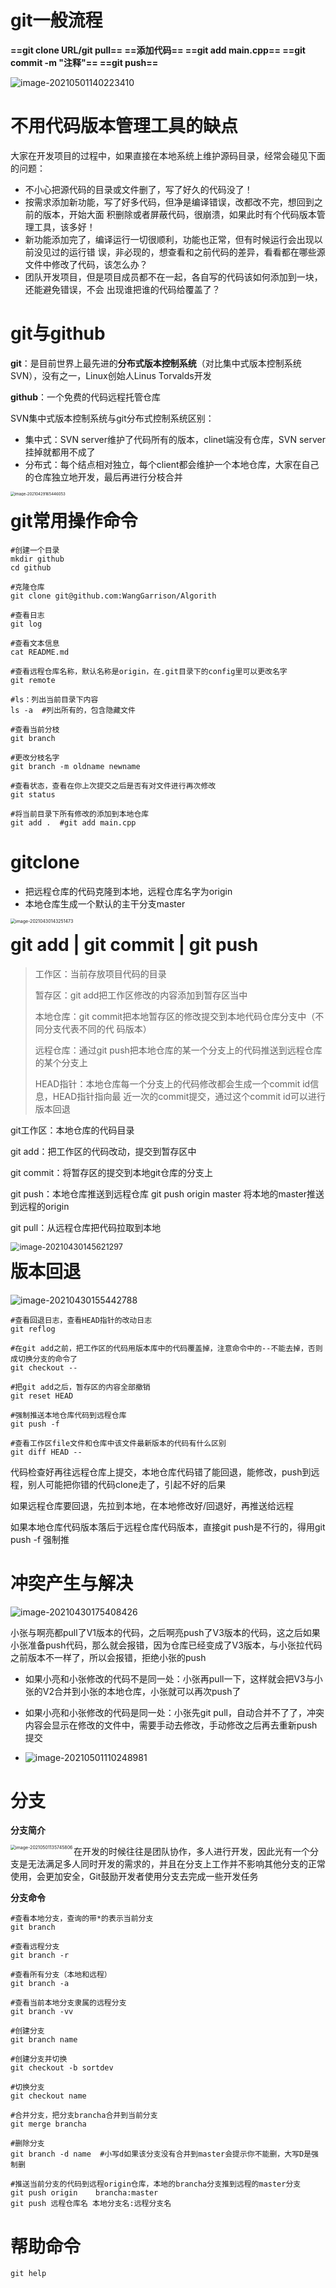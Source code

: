 # git一般流程

**==git clone URL/git pull==     ==添加代码==     ==git add main.cpp==     ==git commit -m "注释"==     ==git push==**

![image-20210501140223410](img/Github,%20Git.img/image-20210501140223410.png)

# 不用代码版本管理工具的缺点

大家在开发项目的过程中，如果直接在本地系统上维护源码目录，经常会碰见下面的问题：

- 不小心把源代码的目录或文件删了，写了好久的代码没了！
- 按需求添加新功能，写了好多代码，但净是编译错误，改都改不完，想回到之前的版本，开始大面
  积删除或者屏蔽代码，很崩溃，如果此时有个代码版本管理工具，该多好！
- 新功能添加完了，编译运行一切很顺利，功能也正常，但有时候运行会出现以前没见过的运行错
  误，非必现的，想查看和之前代码的差异，看看都在哪些源文件中修改了代码，该怎么办？
- 团队开发项目，但是项目成员都不在一起，各自写的代码该如何添加到一块，还能避免错误，不会
  出现谁把谁的代码给覆盖了？  

# git与github

**git**：是目前世界上最先进的**分布式版本控制系统**（对比集中式版本控制系统SVN），没有之一，Linux创始人Linus Torvalds开发

**github**：一个免费的代码远程托管仓库

SVN集中式版本控制系统与git分布式控制系统区别：

- 集中式：SVN server维护了代码所有的版本，clinet端没有仓库，SVN server挂掉就都用不成了
- 分布式：每个结点相对独立，每个client都会维护一个本地仓库，大家在自己的仓库独立地开发，最后再进行分枝合并

<img align='left' src="img/Github,%20Git.img/image-20210429165446053.png" alt="image-20210429165446053" style="zoom: 43%;" />

# git常用操作命令

```shell
#创建一个目录
mkdir github
cd github

#克隆仓库
git clone git@github.com:WangGarrison/Algorith

#查看日志
git log

#查看文本信息
cat README.md

#查看远程仓库名称，默认名称是origin，在.git目录下的config里可以更改名字
git remote

#ls：列出当前目录下内容
ls -a  #列出所有的，包含隐藏文件

#查看当前分枝
git branch

#更改分枝名字
git branch -m oldname newname 

#查看状态，查看在你上次提交之后是否有对文件进行再次修改
git status

#将当前目录下所有修改的添加到本地仓库
git add .  #git add main.cpp
```

# gitclone

- 把远程仓库的代码克隆到本地，远程仓库名字为origin
- 本地仓库生成一个默认的主干分支master

<img align='left' src="img/Github,%20Git.img/image-20210430143251473.png" alt="image-20210430143251473" style="zoom:50%;" />

# git add  |  git commit  |  git push

> 工作区：当前存放项目代码的目录  
>
> 暂存区：git add把工作区修改的内容添加到暂存区当中  
>
> 本地仓库：git commit把本地暂存区的修改提交到本地代码仓库分支中（不同分支代表不同的代
> 码版本）  
>
> 远程仓库：通过git push把本地仓库的某一个分支上的代码推送到远程仓库的某个分支上  
>
> HEAD指针：本地仓库每一个分支上的代码修改都会生成一个commit id信息，HEAD指针指向最
> 近一次的commit提交，通过这个commit id可以进行版本回退  

git工作区：本地仓库的代码目录

git add：把工作区的代码改动，提交到暂存区中

git commit：将暂存区的提交到本地git仓库的分支上

git push：本地仓库推送到远程仓库 git push origin master 将本地的master推送到远程的origin

git pull：从远程仓库把代码拉取到本地

<img align='left' src="img/Github,%20Git.img/image-20210430145621297.png" alt="image-20210430145621297" style="zoom:90%;" />

# 版本回退

![image-20210430155442788](img/Github,%20Git.img/image-20210430155442788.png)

```shell
#查看回退日志，查看HEAD指针的改动日志
git reflog

#在git add之前，把工作区的代码用版本库中的代码覆盖掉，注意命令中的--不能去掉，否则成切换分支的命令了
git checkout -- 

#把git add之后，暂存区的内容全部撤销
git reset HEAD

#强制推送本地仓库代码到远程仓库
git push -f 

#查看工作区file文件和仓库中该文件最新版本的代码有什么区别
git diff HEAD --
```

代码检查好再往远程仓库上提交，本地仓库代码错了能回退，能修改，push到远程，别人可能把你错的代码clone走了，引起不好的后果

如果远程仓库要回退，先拉到本地，在本地修改好/回退好，再推送给远程

如果本地仓库代码版本落后于远程仓库代码版本，直接git push是不行的，得用git push -f 强制推

# 冲突产生与解决

![image-20210430175408426](img/Github,%20Git.img/image-20210430175408426.png)

小张与啊亮都pull了V1版本的代码，之后啊亮push了V3版本的代码，这之后如果小张准备push代码，那么就会报错，因为仓库已经变成了V3版本，与小张拉代码之前版本不一样了，所以会报错，拒绝小张的push

- 如果小亮和小张修改的代码不是同一处：小张再pull一下，这样就会把V3与小张的V2合并到小张的本地仓库，小张就可以再次push了

- 如果小亮和小张修改的代码是同一处：小张先git pull，自动合并不了了，冲突内容会显示在修改的文件中，需要手动去修改，手动修改之后再去重新push提交
- ![image-20210501110248981](img/Github,%20Git.img/image-20210501110248981.png)

# 分支

**分支简介**

<img align='left' src="img/Github,%20Git.img/image-20210501135745806.png" alt="image-20210501135745806" style="zoom:50%;" />

在开发的时候往往是团队协作，多人进行开发，因此光有一个分支是无法满足多人同时开发的需求的，并且在分支上工作并不影响其他分支的正常使用，会更加安全，Git鼓励开发者使用分支去完成一些开发任务

**分支命令**

```shell
#查看本地分支，查询的带*的表示当前分支
git branch

#查看远程分支
git branch -r

#查看所有分支（本地和远程）
git branch -a

#查看当前本地分支隶属的远程分支
git branch -vv

#创建分支
git branch name

#创建分支并切换
git checkout -b sortdev

#切换分支
git checkout name

#合并分支，把分支brancha合并到当前分支
git merge brancha

#删除分支
git branch -d name  #小写d如果该分支没有合并到master会提示你不能删，大写D是强制删

#推送当前分支的代码到远程origin仓库，本地的brancha分支推到远程的master分支
git push origin    brancha:master
git push 远程仓库名 本地分支名:远程分支名
```

# 帮助命令

```shell
git help
```



